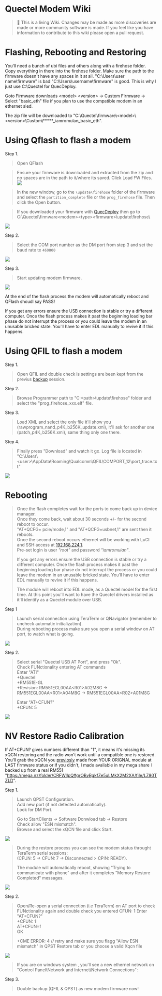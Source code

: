 Quectel Modem Wiki
=================================
> :book: This is a living Wiki. Changes may be made as more discoveries are made or more community software is made. If you feel like you have information to contribute to this wiki please open a pull request.

# Flashing, Rebooting and Restoring

You'll need a bunch of ubi files and others along with a firehose folder. Copy everything in there into the firehose folder. Make sure the path to the firmware doesn't have any spaces in it at all. "C:\Users\user name\firmware" is bad "C:\Users\username\firmware" is good. This is why I just use C:\Quectel for QuecDeploy.

Goto Firmware downloads \<model\> \<version> -> Custom Firmware -> Select "basic_eth" file if you plan to use the compatible modem in an ethernet sled.

The zip file will be downloaded to "C:\Quectel\firmware\\<model\>\\<version\>\Custom\\*****_iamromulan_basic_eth".

# Using Qflash to flash a modem

Step 1.
> Open QFlash 

> Ensure your firmware is downloaded and extracted from the zip and no spaces are in the path to it/where its saved. Click Load FW Files.
![](./images/qflash_loadfw.png)

> In the new window, go to the `\update\firehose` folder of the firmware and select the `partition_complete` file or the `prog_firehose` file. Then click the Open button. 

> If you downloaded your firmware with [QuecDeploy](https://github.com/iamromulan/QuecDeploy/releases) then go to C:\Quectel\firmware\<modem>\<type>\<firmware>\update\firehose\

![](./images/qflash_sel_fw.png)

Step 2.
> Select the COM port number as the DM port from step 3 and set the baud rate to `460800`

![](./images/portbaudqflash.png)

Step 3.
> Start updating modem firmware.

![](./images/qflash_start.png)

At the end of the flash process the modem will automatically reboot and QFlash shoudl say PASS!

If you get any errors ensure the USB connection is stable or try a different computer. Once the flash process makes it past the beginning loading bar phase do not interrupt the process or you could leave the modem in an unusable bricked state. You'll have to enter EDL manually to revive it if this happens.

# Using QFIL to flash a modem

Step 1.
> Open QFIL and double check is settings are been kept from the previus [backup](backup.md) session.

Step 2.
> Browse Programmer path to "C:\<path>\update\firehose" folder and select the "prog_firehose_xxx.elf" file.

Step 3.
> Load XML and select the only file it'll show you (rawprogram_nand_p4K_b256K_update.xml), it'll ask for another one (patch_p4K_b256K.xml), same thing only one there.

Step 4.
> Finally press "Download" and watch it go. Log file is located in "C:\Users\\<user\>\AppData\Roaming\Qualcomm\QFIL\COMPORT_12\port_trace.txt"

![](./images/09_qfil_flash_success.png)

# Rebooting
> Once the flash completes wait for the ports to come back up in device manager.\
> Once they come back, wait about 30 seconds +/- for the second reboot to occur.\
> "AT+QCFG= pcie/mode,1" and "AT+QCFG=usbnet,1" are sent then it reboots.\
> Once the second reboot occurs ethernet will be working with LuCI and SSH access at [192.168.224.1](http://192.168.224.1).\
> Pre-set login is user *"root"* and password *"iamromulan"*.
>
> If you get any errors ensure the USB connection is stable or try a different computer. Once the flash process makes it past the beginning loading bar phase do not interrupt the process or you could leave the modem in an unusable bricked state. You'll have to enter EDL manually to revive it if this happens.
>
> The module will reboot into EDL mode, as a Quectel model for the first time. At this point you'll want to have the Quectel drivers installed as it'll identify as a Quectel module over USB.

Step 1
> Launch serial connection using TeraTerm or QNavigator (remember to uncheck automatic initialization).\
> During rebooting process make sure you open a serial window on AT port, to watch what is going.

![](./images/00_teraterm_open.png)

Step 2.
> Select serial "Quectel USB AT Port", and press "Ok".\
> Check FUNctionality entering AT commands\
> Enter "ATI"\
> +Quectel\
> +RM551E-GL\
> +Revision: RM551EGL00AA\<R01\>A02M8G -> RM551EGL00AA\<R01\>A04M8G -> RM551EGL00AA\<R02\>A01M8G
> 
> Enter "AT+CFUN?"\
> +CFUN: 5

![](./images/10_teraterm_flashing_status.png)

# NV Restore Radio Calibration
If AT+CFUN? gives numbers different than "1", it means it's missing its xQCN restoring and the radio won't work until a compatible one is restored. You'll grab the xQCN you [previosly](backup.md) made from YOUR ORIGNAL module at LAST firmware status or if you didn't, I made available in my mega share I backed up from a real RM551 "https://mega.nz/folder/CRFWlIpQ#grOByBgkfZe5uLMkX2M2XA/file/LZ80TZLD".

Step 1.
> Launch QPST Configuration.\
> Add new port (if not detected automatically).\
> Look for DM Port.
>
> Go to StartClients -> Software Donwload tab -> Restore\
> Check allow "ESN mismatch".\
> Browse and select the xQCN file and click Start.

![](./images/11_qpst_restore.png)

> During the restore process you can see the modem status throught TeraTerm serial sessions:\
> (CFUN: 5 -> CFUN: 7 -> Disconnected > CPIN: READY).
>
> The module will automatically reboot, showing "Trying to communicate with phone" and after it completes "Memory Restore Completed" messages.

![](./images/12_qpst_restore_success.png)

Step 2.
> Open/Re-open a serial connection (i.e TeraTerm) on AT port to check FUNctionality again and double check you entered CFUN: 1
> Enter "AT+CFUN?"\
> +CFUN: 1\
> AT+CFUN=1\
> OK
>
> +CME ERROR: 4 // retry and make sure you flagg "Allow ESN mismatch" in QPST Restore tab or you choose a valid Xqcn file

![](./images/13_teraterm_cfun.png)

> If you are on windows system , you'll see a new ethernet network on "Control Panel\Network and Internet\Network Connections":

Step 3.
> Double backup (QFIL & QPST) as new modem firmware now!
